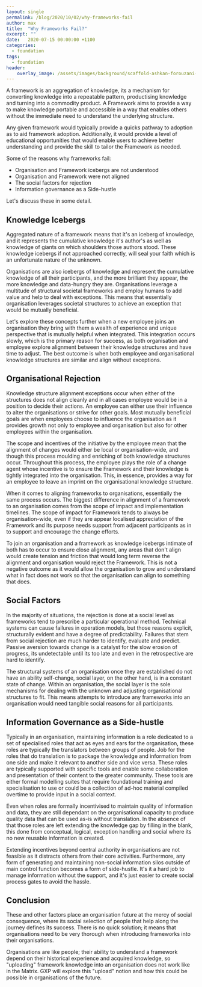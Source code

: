 ```yaml
---
layout: single
permalink: /blog/2020/10/02/why-frameworks-fail
author: max
title:  "Why Frameworks Fail?"
excerpt: ""
date:   2020-07-15 00:00:00 +1100
categories:
  - foundation
tags:
  - foundation
header:
    overlay_image: /assets/images/background/scaffold-ashkan-forouzani-v31lgBn5114-unsplash.webp 
---
```


A framework is an aggregation of knowledge, its a mechanism for converting knowledge into a repeatable pattern, productising knowledge and turning into a commodity product. A Framework aims to provide a way to make knowledge portable and accessible in a way that enables others without the immediate need to understand the underlying structure.

Any given framework would typically provide a quicks pathway to adoption as to aid framework adoption. Additionally, it would provide a level of educational opportunities that would enable users to achieve better understanding and provide the skill to tailor the Framework as needed.

Some of the reasons why frameworks fail:

* Organisation and Framework icebergs are not understood
* Organisation and Framework were not aligned
* The social factors for rejection
* Information governance as a Side-hustle

Let's discuss these in some detail.

## Knowledge Icebergs

Aggregated nature of a framework means that it's an iceberg of knowledge, and it represents the cumulative knowledge it's author's as well as knowledge of giants on which shoulders those authors stood. These knowledge icebergs if not approached correctly, will seal your faith which is an unfortunate nature of the unknown.

Organisations are also icebergs of knowledge and represent the cumulative knowledge of all their participants, and the more brilliant they appear, the more knowledge and data-hungry they are. Organisations leverage a multitude of structural societal frameworks and employ humans to add value and help to deal with exceptions. This means that essentially organisation leverages societal structures to achieve an exception that would be mutually beneficial.

Let's explore these concepts further when a new employee joins an organisation they bring with them a wealth of experience and unique perspective that is mutually helpful when integrated. This integration occurs slowly, which is the primary reason for success, as both organisation and employee explore alignment between their knowledge structures and have time to adjust. The best outcome is when both employee and organisational knowledge structures are similar and align without exceptions.

## Organisational Rejection

Knowledge structure alignment exceptions occur when either of the structures does not align cleanly and in all cases employee would be in a position to decide their actions. An employee can either use their influence to alter the organisations or strive for other goals. Most mutually beneficial goals are when employees choose to influence the organisation as it provides growth not only to employee and organisation but also for other employees within the organisation.

The scope and incentives of the initiative by the employee mean that the alignment of changes would either be local or organisation-wide, and though this process moulding and enriching of both knowledge structures occur. Throughout this process, the employee plays the role of a change agent whose incentive is to ensure the Framework and their knowledge is tightly integrated into the organisation. This, in essence, provides a way for an employee to leave an imprint on the organisational knowledge structure.

When it comes to aligning frameworks to organisations, essentially the same process occurs. The biggest difference in alignment of a framework to an organisation comes from the scope of impact and implementation timelines. The scope of impact for Framework tends to always be organisation-wide, even if they are appear localised appreciation of the Framework and its purpose needs support from adjacent participants as in to support and encourage the change efforts.

To join an organisation and a framework as knowledge icebergs intimate of both has to occur to ensure close alignment, any areas that don't align would create tension and friction that would long term reverse the alignment and organisation would reject the Framework. This is not a negative outcome as it would allow the organisation to grow and understand what in fact does not work so that the organisation can align to something that does.

## Social Factors

In the majority of situations, the rejection is done at a social level as frameworks tend to prescribe a particular operational method. Technical systems can cause failures in operation models, but those reasons explicit, structurally evident and have a degree of predictability. Failures that stem from social rejection are much harder to identify, evaluate and predict. Passive aversion towards change is a catalyst for the slow erosion of progress, its undetectable until its too late and even in the retrospective are hard to identify.

The structural systems of an organisation once they are established do not have an ability self-change, social layer, on the other hand, is in a constant state of change. Within an organisation, the social layer is the sole mechanisms for dealing with the unknown and adjusting organisational structures to fit. This means attempts to introduce any frameworks into an organisation would need tangible social reasons for all participants.

## Information Governance as a Side-hustle

Typically in an organisation, maintaining information is a role dedicated to a set of specialised roles that act as eyes and ears for the organisation, these roles are typically the translators between groups of people. Job for the roles that do translation is to package the knowledge and information from one side and make it relevant to another side and vice versa. These roles are typically supported with specific tools and enable some collaboration and presentation of their content to the greater community. These tools are either formal modelling suites that require foundational training and specialisation to use or could be a collection of ad-hoc material compiled overtime to provide input in a social context.

Even when roles are formally incentivised to maintain quality of information and data, they are still dependant on the organisational capacity to produce quality data that can be used as-is without translation. In the absence of that those roles are left extending the knowledge gap by filling in the blank, this done from conceptual, logical, exception handling and social where its no new reusable information is created.

Extending incentives beyond central authority in organisations are not feasible as it distracts others from their core activities. Furthermore, any form of generating and maintaining non-social information silos outside of main control function becomes a form of side-hustle. It's it a hard job to manage information without the support, and it's just easier to create social process gates to avoid the hassle.

## Conclusion

These and other factors place an organisation future at the mercy of social consequence, where its social selection of people that help along the journey defines its success. There is no quick solution; it means that organisations need to be very thorough when introducing frameworks into their organisations.

Organisations are like people; their ability to understand a framework depend on their historical experience and acquired knowledge, so "uploading" framework knowledge into an organisation does not work like in the Matrix. GXP will explore this "upload" notion and how this could be possible in organisations of the future.
